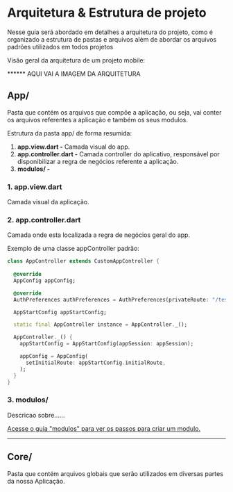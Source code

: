 
# Arquitetura & Estrutura de projeto


Nesse guia será abordado em detalhes a arquitetura do projeto, como é organizado a estrutura de pastas e arquivos além de abordar os arquivos padrões utilizados em todos projetos

Visão geral da arquitetura de um projeto mobile: 

****** AQUI VAI A IMAGEM DA ARQUITETURA 


<!--================================================================ APP/ ================================================================-->
## App/
<!-- --- -->

Pasta que contém os arquivos que compõe a aplicação, ou seja, vai conter os arquivos referentes a aplicação e também os seus modulos. 

Estrutura da pasta app/ de forma resumida: 

1. **app.view.dart -** Camada visual do app. 
2. **app.controller.dart -** Camada controller do aplicativo, responsável por disponibilizar a regra de negócios referente a aplicação. 
3. **modulos/  -** 


<!--============================================================ APP.VIEW.DART ============================================================-->

### **1. app.view.dart**

Camada visual da aplicação. 

<!-- #### **teste**

#### **teste** -->


<!--========================================================= APP.CONTROLLER.DART =========================================================-->


### **2. app.controller.dart**

Camada onde esta localizada a regra de negócios geral do app. 

Exemplo de uma classe appController padrão:

<!-- ```dart hl_lines="2 3" -->
```dart
class AppController extends CustomAppController {
  
  @override
  AppConfig appConfig;

  @override
  AuthPreferences authPreferences = AuthPreferences(privateRoute: "/teste");

  AppStartConfig appStartConfig;

  static final AppController instance = AppController._();

  AppController._() {
    appStartConfig = AppStartConfig(appSession: appSession);

    appConfig = AppConfig(
      setInitialRoute: appStartConfig.initialRoute,
    );
  }
}
```

<!-- | Tables   |      Are      |  Cool |
|----------|:-------------:|------:|
| col 1 is |  left-aligned | $1600 |
| col 2 is |    centered   |   $12 |
| col 3 is | right-aligned |    $1 | -->


<!--========================================================= MODULOS =========================================================-->


### **3. modulos/**

Descricao sobre......

[Acesse o guia "modulos" para ver os passos para criar um modulo.](https://www.notion.so/Modulos-e780518fa42d49cda77c972afd378e97) 


---
## Core/



Pasta que contém arquivos globais que serão utilizados em diversas partes da nossa Aplicação.